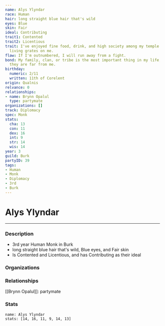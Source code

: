 ```yaml
---
name: Alys Ylyndar
race: Human
hair: long straight blue hair that's wild
eyes: Blue
skin: Fair
ideal: Contributing
trait1: Contented
trait2: Licentious
trait: I've enjoyed fine food, drink, and high society among my temple's elite. Rough
  living grates on me.
flaw: If I'm outnumbered, I will run away from a fight.
bond: My family, clan, or tribe is the most important thing in my life, even when
  they are far from me.
birthday:
  numeric: 2/11
  written: 11th of Corelent
origin: Qualnis
relvance: 0
relationships:
- name: Brynn Opalul
  type: partymate
organizations: []
track: Diplomacy
spec: Monk
stats:
  cha: 13
  con: 11
  dex: 16
  int: 9
  str: 14
  wis: 14
year: 3
guild: Burk
partyID: 39
tags:
- Human
- Monk
- Diplomacy
- 3rd
- Burk
---
```

# Alys Ylyndar
---
### Description
- 3rd year Human Monk in Burk
- long straight blue hair that's wild, Blue eyes, and Fair skin
- Is Contented and Licentious, and has Contributing as their ideal

### Organizations
### Relationships
[[Brynn Opalul]]: partymate
### Stats
```statblock
name: Alys Ylyndar
stats: [14, 16, 11, 9, 14, 13]
```
